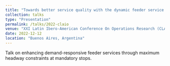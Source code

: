```yaml
---
title: "Towards better service quality with the dynamic feeder service with a maximum headway at mandatory stops"
collection: talks
type: "Presentation"
permalink: /talks/2022-claio
venue: "XXI Latin Ibero-American Conference On Operations Research (CLAIO 2022)"
date: 2022-12-12
location: "Buenos Aires, Argentina"
---
```


Talk on enhancing demand-responsive feeder services through maximum headway constraints at mandatory stops.
